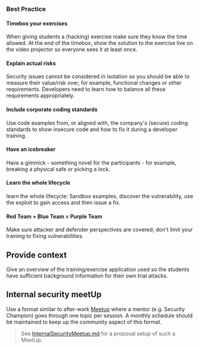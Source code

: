 ### Best Practice

#### Timebox your exercises

When giving students a (hacking) exercise make sure they know the time
allowed. At the end of the timebox, show the solution to the exercise
live on the video projector so everyone sees it at least once.

#### Explain actual risks

Security issues cannot be considered in isolation so you should be able
to measure their value/risk over, for example, functional changes or other
requirements. Developers need to learn how to balance all these
requirements appropriately.

#### Include corporate coding standards

Use code examples from, or aligned with, the company's (secure) coding
standards to show insecure code and how to fix it during a developer
training.

####  Have an icebreaker

Have a gimmick - something novel for the participants - for example, breaking a
physical safe or picking a lock.

#### Learn the whole lifecycle

learn the whole lifecycle: Sandbox examples, discover the vulnerability, use the exploit to gain
access and then issue a fix.

#### Red Team + Blue Team = Purple Team

Make sure attacker and defender perspectives are covered; don't limit your training to 
fixing vulnerabilities.

## Provide context

Give an overview of the training/exercise application used so the
students have sufficient background information for their own trial attacks.

## Internal security meetUp

Use a format similar to after-work [Meetup](https://meetup.com) where a
mentor (e.g. Security Champion) goes through one topic per session. A
monthly schedule should be maintained to keep up the community aspect of
this format.

> See
> [InternalSecurityMeetup.md](https://github.com/OWASP/owasp-summit-2017/tree/master/Outcomes/Education/Teaching-Attacker-Perspective-to-Developers/InternalSecurityMeetup.md)
> for a proposal setup of such a MeetUp.

